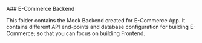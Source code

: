 A## E-Commerce Backend

This folder contains the Mock Backend created for E-Commerce App. It contains different API end-points and database configuration for building E-Commerce; so that you can focus on building Frontend.
